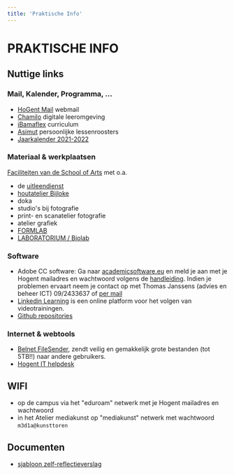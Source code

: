 ```yaml
---
title: 'Praktische Info'
---
```

# PRAKTISCHE INFO
## Nuttige links

### Mail, Kalender, Programma, ...
* [HoGent Mail](http://webmail.hogent.be/) webmail
* [Chamilo](https://chamilo.hogent.be/) digitale leeromgeving
* [iBamaflex](https://ibamaflex.hogent.be/) curriculum
* [Asimut](https://hogent.asimut.net/public/) persoonlijke lessenroosters
* [Jaarkalender 2021-2022](https://schoolofartsgent.be/2021/wp-content/uploads/2021/05/07_Acad-kal-2021-2022-SCH-ACAD-v2.pdf)

### Materiaal & werkplaatsen
[Faciliteiten van de School of Arts](https://schoolofartsgent.be/nl/onderwijs/faciliteiten) met o.a.
* de [uitleendienst](http://uitleendienst.schoolofarts.be/users/sign_in)
* [houtatelier Bijloke](https://www.facebook.com/KASKhoutatelier)
* doka
* studio's bij fotografie
* print- en scanatelier fotografie
* atelier grafiek
* [FORMLAB](https://www.formlab.schoolofarts.be/)
* [LABORATORIUM / Biolab](http://www.laboratorium.bio/)

### Software
* Adobe CC software: Ga naar [academicsoftware.eu](https://www.academicsoftware.eu/) en meld je aan met je Hogent mailadres en wachtwoord volgens de [handleiding](https://streamable.com/tb4xyr). Indien je problemen ervaart neem je contact op met Thomas Janssens (advies en beheer ICT) 09/2433637 of [per mail](mailto:thomas.janssens@hogent.be)
* [Linkedin Learning](https://linkedin-learning.pxf.io/) is een online platform voor het volgen van videotrainingen.
* [Github repositories](https://github.com/theBlackBoxSociety/)

### Internet & webtools
* [Belnet FileSender](https://filesender.belnet.be/index.php?s=upload), zendt veilig en gemakkelijk grote bestanden (tot 5TB!!) naar andere gebruikers.
* [Hogent IT helpdesk](https://servicedesk.hogent.be/)

## WIFI
* op de campus via het "eduroam" netwerk met je Hogent mailadres en wachtwoord
* in het Atelier mediakunst op "mediakunst" netwerk met wachtwoord `m3d1a@kunsttoren`

## Documenten
* [sjabloon zelf-reflectieverslag](SjabloonReflectieverslag.rtf)
